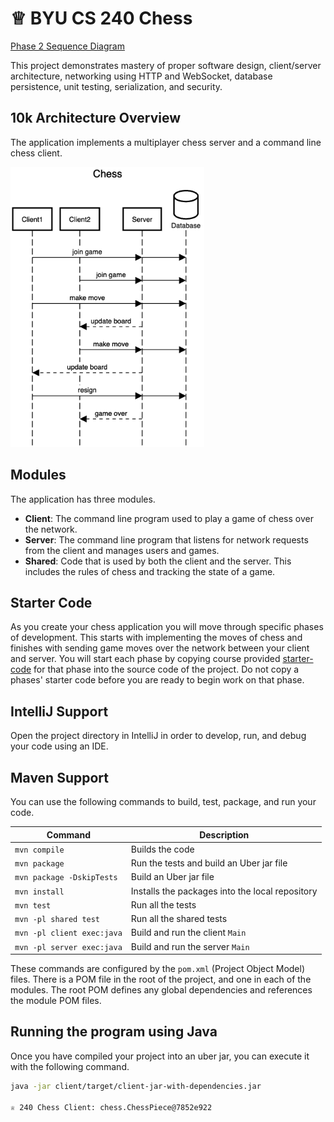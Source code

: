 # ♕ BYU CS 240 Chess


[Phase 2 Sequence Diagram](https://sequencediagram.org/index.html?presentationMode=readOnly&shrinkToFit=true#initialData=IYYwLg9gTgBAwgGwJYFMB2YBQAHYUxIhK4YwDKKUAbpTngUSWDABLBoAmCtu+hx7ZhWqEUdPo0EwAIsDDAAgiBAoAzqswc5wAEbBVKGBx2ZM6MFACeq3ETQBzGAAYAdE9P2oEAK7YYAYjRgKksYACUUeyRVCzkkCDQAgHcACyQwMURUUgBaAD5yShooAC4YAG0ABQB5MgAVAF0YAHpvAygAHTQAbwAiNsoggFsUXpLemF6AGkncdSToDjGJ6cmUIeAkBGXJgF9MYWKYfNZ2LkoyvoGoYdHxyZneudUFqCX71d71ze2P-bZONxYCdDqIylBItEMlAABQRKIxSgRACO3jUYAAlAciqJjgVZPIlCp1GV7CgwABVdow663LEExTKNSqPFGHQlABiSE4MCplAZMB0oVpwBGmAZROZxxBOJUZTQ3gQCGxIhUrIlTJJIAhchQfNh1wZ9O0kvUrOMJQUHA4vPaDJVVFxJw1xNUJW1KF1Cm8YBSMOAPpSRvFJs1LJOFqtNu9vvtoLVOROAPOpXCkMRUAiqkVWGTQOlBUOFyu7VuEzKK0eAd9dQgAGt0OXJnsHZQC-BkOYygAmJxOLolwai0YwCsPSbVlK1htoJsrfboDgeLy+ALQdhkmAAGQgUUS-lS6UyndyhaKFyqtUaLQM6niaAHkxFI2Wn2er3evQm+yLwIKeYuGBBxuYcdjffQXkWMD-jOfMZVVFASgQXduRhHc9xRNEYixeNDGdUNXVJcl9RpUth2NQkw3NdkuR5fUBSFGBnzEXD8lwsoQBSFAQDrSoII-GEcNlPD8QI5l3R1DIYz9SdgxdKUI3ZKMYGkuNhPbADSnQ7ksxzTBNPbX8SmAstR2bT5J2nRszPnVtgROLIuxgXt+x6foyJfGzx16Sz62ssdegXThTEwTwfD8fxPBQdBt13HxmAPNIMkwRzT0KagL2kABRLcsrqLKmmaW9VHvLpfJnOzWU0kpyvQfTYLbeDHTlZD7HitC4p9TD0SEhD1TEkkyUpalarQCjGVdajOW5G16O0QVQlGkNKNdAAeHILQhMBvBuFTAzUvr8JW8SOBQbgpMDf19u0cbTXDApNvWCAaD22NtAdJ0kwarTOrAXSEFzb7DPPUpuh-EH21SsAShcgcgqXUKVwiiEbS3KEYAAcWHFlEqPFKT2YJqLwxvLCvsYcysDKy0Eqr7AQuJaDKasFkBiNCoW67CPoTUTjsG8lpKums-LG5aJuZfILWQ+smL8JbcPWnJ5JJSdoCQAAvOIEm5lB8mVt0hrRmIIAAMyxkZVEEsW7sl9kTZmmBgCVTHhyMd6FcTfWSi2nbElZrBcI076SiNv61D0pmidByZyYtsYKj6WOUAASWkeOAEZuwAZgAFkeQ8Mn1Mtxk+HQEFAOsi9AkvHiTgA5YcS92GAGnBjL7IKKGYb7R9eiT1R4-KRPh1TjPs7zyYC71Dy7i-R4y4rquXxrmPhwbkYm5b+Hl3CgJsB27BuHgSTDHNwxceSqHWSMioanqMmKaCKmRYHevhzb4p8mq0bX7X9-6vplANiwkJKegyDCOAJ9OaYh1nrAaBsBaXVGrdMMtskIQBlqueWwlFZe1VlADWWsaYe3YhsBsZ9U6wLyF7D0uoz4wjfiMFBro0HAGtDAJOApIAcOHKHHW60vY+12knShmlFbsUgWAlA-0A4g0VtVboq8RijxLjAfYUNxEg27q5RRfcR5p1UdvRGu9-CWDOshJIMAABSEBuQuxGAEBePF8bZEJmeduJQqgUmvM0JOlNhYzgHIfYAZioBwAgMhKAMwRHSA-pQL+wcf49FmOXUJ4TInLAAOosGTvlZoAAhLcCg4AAGlPgxLHrnNRACUzAIQiUAAVrYtAMIbE6RQKiHqVCvZDUFsg62qC8hSwwXWWWjtn4VQ9kreBNVrryG6TMoa9CYnMIlkMu2Dsk4LR4co6Q-DPaLOHFQ9inFuJ1nSdABQVAfi6GQGASwDD9EzGCWkiJ0BerNV1tQmZbCOD6kgPQl5lALlRJ2SgGYsltAuGYqs9QrD2HXEdiyF53JHBArCW82ACQwU1KBJo+pbS0AyLsvI4OYMXHmHxcUbRcNTCLh3quSKUAQkdk9LAYA2BD6ECIckJKx5XHXy0eUbKuV8qFWMLSuyCTAHGX2Li+JeQTncDwFbVi3y+ZulOudFACglTSWppbWFqg0FavJIYJ2CBxm+hgJAGcGg1Ve1NYXdohqBksPWSUJ15rnbXHtcJOBGrPVnTNWfV1bq1kWi9Y7Z2-d5VQCpWCRAbLiW-lJTK8lGjExGVhj0beQA)

This project demonstrates mastery of proper software design, client/server architecture, networking using HTTP and WebSocket, database persistence, unit testing, serialization, and security.

## 10k Architecture Overview

The application implements a multiplayer chess server and a command line chess client.

[![Sequence Diagram](10k-architecture.png)](https://sequencediagram.org/index.html#initialData=C4S2BsFMAIGEAtIGckCh0AcCGAnUBjEbAO2DnBElIEZVs8RCSzYKrgAmO3AorU6AGVIOAG4jUAEyzAsAIyxIYAERnzFkdKgrFIuaKlaUa0ALQA+ISPE4AXNABWAexDFoAcywBbTcLEizS1VZBSVbbVc9HGgnADNYiN19QzZSDkCrfztHFzdPH1Q-Gwzg9TDEqJj4iuSjdmoMopF7LywAaxgvJ3FC6wCLaFLQyHCdSriEseSm6NMBurT7AFcMaWAYOSdcSRTjTka+7NaO6C6emZK1YdHI-Qma6N6ss3nU4Gpl1ZkNrZwdhfeByy9hwyBA7mIT2KAyGGhuSWi9wuc0sAI49nyMG6ElQQA)

## Modules

The application has three modules.

- **Client**: The command line program used to play a game of chess over the network.
- **Server**: The command line program that listens for network requests from the client and manages users and games.
- **Shared**: Code that is used by both the client and the server. This includes the rules of chess and tracking the state of a game.

## Starter Code

As you create your chess application you will move through specific phases of development. This starts with implementing the moves of chess and finishes with sending game moves over the network between your client and server. You will start each phase by copying course provided [starter-code](starter-code/) for that phase into the source code of the project. Do not copy a phases' starter code before you are ready to begin work on that phase.

## IntelliJ Support

Open the project directory in IntelliJ in order to develop, run, and debug your code using an IDE.

## Maven Support

You can use the following commands to build, test, package, and run your code.

| Command                    | Description                                     |
| -------------------------- | ----------------------------------------------- |
| `mvn compile`              | Builds the code                                 |
| `mvn package`              | Run the tests and build an Uber jar file        |
| `mvn package -DskipTests`  | Build an Uber jar file                          |
| `mvn install`              | Installs the packages into the local repository |
| `mvn test`                 | Run all the tests                               |
| `mvn -pl shared test`      | Run all the shared tests                        |
| `mvn -pl client exec:java` | Build and run the client `Main`                 |
| `mvn -pl server exec:java` | Build and run the server `Main`                 |

These commands are configured by the `pom.xml` (Project Object Model) files. There is a POM file in the root of the project, and one in each of the modules. The root POM defines any global dependencies and references the module POM files.

## Running the program using Java

Once you have compiled your project into an uber jar, you can execute it with the following command.

```sh
java -jar client/target/client-jar-with-dependencies.jar

♕ 240 Chess Client: chess.ChessPiece@7852e922
```
